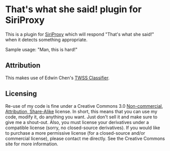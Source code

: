 That's what she said! plugin for SiriProxy
==========================================
This is a plugin for [SiriProxy](https://github.com/plamoni/SiriProxy) which will respond "That's what she said!" when it detects something appropriate.

Sample usage: "Man, this is hard!"

Attribution
-----------
This makes use of Edwin Chen's [TWSS Classifier](http://twss-classifier.heroku.com/). 

Licensing
---------
Re-use of my code is fine under a Creative Commons 3.0 [Non-commercial, Attribution, Share-Alike](http://creativecommons.org/licenses/by-nc-sa/3.0/) license. In short, this means that you can use my code, modify it, do anything you want. Just don't sell it and make sure to give me a shout-out. Also, you must license your derivatives under a compatible license (sorry, no closed-source derivatives). If you would like to purchase a more permissive license (for a closed-source and/or commercial license), please contact me directly. See the Creative Commons site for more information.

